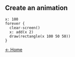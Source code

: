 ## Create an animation

```
x: 100
forever {
  clear-screen()
  x: add(x 2)
  draw(rectangle(x 100 50 50))
}
```

[← Home](#home)
